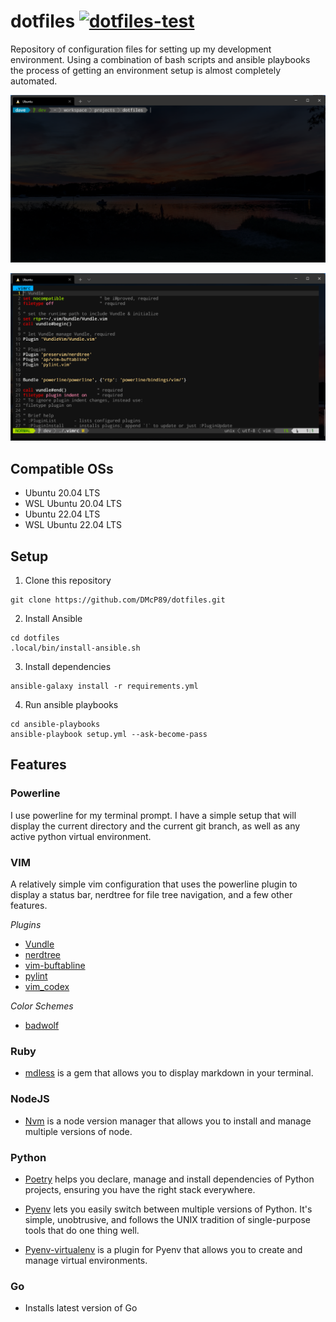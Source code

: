 # dotfiles [![dotfiles-test](https://github.com/DMcP89/dotfiles/actions/workflows/run-test.yml/badge.svg)](https://github.com/DMcP89/dotfiles/actions/workflows/run-test.yml)
Repository of configuration files for setting up my development environment. Using a combination of bash scripts and ansible playbooks the process of getting an environment setup is almost completely automated.

![powerline](./assests/powerline.png)

![vim](./assests/vim.png)

## Compatible OSs
* Ubuntu 20.04 LTS
* WSL Ubuntu 20.04 LTS
* Ubuntu 22.04 LTS
* WSL Ubuntu 22.04 LTS

## Setup
1. Clone this repository
```
git clone https://github.com/DMcP89/dotfiles.git
```
2. Install Ansible
```
cd dotfiles
.local/bin/install-ansible.sh
```
3. Install dependencies
```
ansible-galaxy install -r requirements.yml
```
4. Run ansible playbooks
```
cd ansible-playbooks
ansible-playbook setup.yml --ask-become-pass
```
## Features
### Powerline
I use powerline for my terminal prompt. I have a simple setup that will display the current directory and the current git branch, as well as any active python virtual environment.

### VIM
A relatively simple vim configuration that uses the powerline plugin to display a status bar, nerdtree for file tree navigation, and a few other features.

*Plugins*
* [Vundle](https://github.com/VundleVim/Vundle.vim)
* [nerdtree](https://github.com/preservim/nerdtree)
* [vim-buftabline](https://github.com/ap/vim-buftabline)
* [pylint](https://github.com/vim-scripts/pylint.vim)
* [vim_codex](https://https://github.com/tom-doerr/vim_codex)

*Color Schemes*
* [badwolf](https://github.com/sjl/badwolf)

### Ruby
* [mdless](https://github.com/ttscoff/mdless) is a gem that allows you to display markdown in your terminal.

### NodeJS
* [Nvm](https://github.com/nvm-sh/nvm) is a node version manager that allows you to install and manage multiple versions of node.

### Python
* [Poetry](https://github.com/python-poetry/poetry) helps you declare, manage and install dependencies of Python projects, ensuring you have the right stack everywhere.

* [Pyenv](https://github.com/pyenv/pyenv) lets you easily switch between multiple versions of Python. It's simple, unobtrusive, and follows the UNIX tradition of single-purpose tools that do one thing well.

* [Pyenv-virtualenv](https://github.com/pyenv/pyenv-virtualenv) is a plugin for Pyenv that allows you to create and manage virtual environments.

### Go
* Installs latest version of Go
